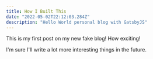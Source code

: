```yaml
---
title: How I Built This
date: "2022-05-02T22:12:03.284Z"
description: "Hello World personal blog with GatsbyJS"
---
```


This is my first post on my new fake blog! How exciting!

I'm sure I'll write a lot more interesting things in the future.
